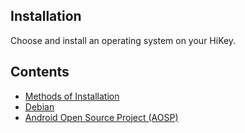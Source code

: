 ## Installation

Choose and install an operating system on your HiKey. 

## Contents

- [Methods of Installation](https://github.com/96boards/documentation/blob/master/ConsumerEdition/HiKey/Contents/Installation/Methods_of_Installation.md)
- [Debian]()
- [Android Open Source Project (AOSP)]()

